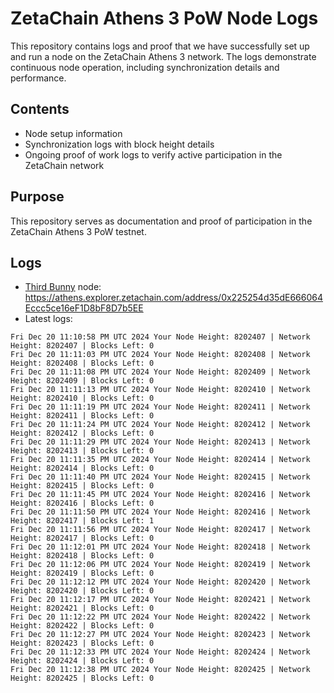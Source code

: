 # ZetaChain Athens 3 PoW Node Logs
This repository contains logs and proof that we have successfully set up and run a node on the ZetaChain Athens 3 network. The logs demonstrate continuous node operation, including synchronization details and performance.

## Contents
- Node setup information
- Synchronization logs with block height details
- Ongoing proof of work logs to verify active participation in the ZetaChain network

## Purpose
This repository serves as documentation and proof of participation in the ZetaChain Athens 3 PoW testnet.

## Logs

- [Third Bunny](https://thirdbunny.xyz/) node: https://athens.explorer.zetachain.com/address/0x225254d35dE666064Eccc5ce16eF1D8bF8D7b5EE
- Latest logs:
```
Fri Dec 20 11:10:58 PM UTC 2024 Your Node Height: 8202407 | Network Height: 8202407 | Blocks Left: 0
Fri Dec 20 11:11:03 PM UTC 2024 Your Node Height: 8202408 | Network Height: 8202408 | Blocks Left: 0
Fri Dec 20 11:11:08 PM UTC 2024 Your Node Height: 8202409 | Network Height: 8202409 | Blocks Left: 0
Fri Dec 20 11:11:13 PM UTC 2024 Your Node Height: 8202410 | Network Height: 8202410 | Blocks Left: 0
Fri Dec 20 11:11:19 PM UTC 2024 Your Node Height: 8202411 | Network Height: 8202411 | Blocks Left: 0
Fri Dec 20 11:11:24 PM UTC 2024 Your Node Height: 8202412 | Network Height: 8202412 | Blocks Left: 0
Fri Dec 20 11:11:29 PM UTC 2024 Your Node Height: 8202413 | Network Height: 8202413 | Blocks Left: 0
Fri Dec 20 11:11:35 PM UTC 2024 Your Node Height: 8202414 | Network Height: 8202414 | Blocks Left: 0
Fri Dec 20 11:11:40 PM UTC 2024 Your Node Height: 8202415 | Network Height: 8202415 | Blocks Left: 0
Fri Dec 20 11:11:45 PM UTC 2024 Your Node Height: 8202416 | Network Height: 8202416 | Blocks Left: 0
Fri Dec 20 11:11:50 PM UTC 2024 Your Node Height: 8202416 | Network Height: 8202417 | Blocks Left: 1
Fri Dec 20 11:11:56 PM UTC 2024 Your Node Height: 8202417 | Network Height: 8202417 | Blocks Left: 0
Fri Dec 20 11:12:01 PM UTC 2024 Your Node Height: 8202418 | Network Height: 8202418 | Blocks Left: 0
Fri Dec 20 11:12:06 PM UTC 2024 Your Node Height: 8202419 | Network Height: 8202419 | Blocks Left: 0
Fri Dec 20 11:12:12 PM UTC 2024 Your Node Height: 8202420 | Network Height: 8202420 | Blocks Left: 0
Fri Dec 20 11:12:17 PM UTC 2024 Your Node Height: 8202421 | Network Height: 8202421 | Blocks Left: 0
Fri Dec 20 11:12:22 PM UTC 2024 Your Node Height: 8202422 | Network Height: 8202422 | Blocks Left: 0
Fri Dec 20 11:12:27 PM UTC 2024 Your Node Height: 8202423 | Network Height: 8202423 | Blocks Left: 0
Fri Dec 20 11:12:33 PM UTC 2024 Your Node Height: 8202424 | Network Height: 8202424 | Blocks Left: 0
Fri Dec 20 11:12:38 PM UTC 2024 Your Node Height: 8202425 | Network Height: 8202425 | Blocks Left: 0
```
